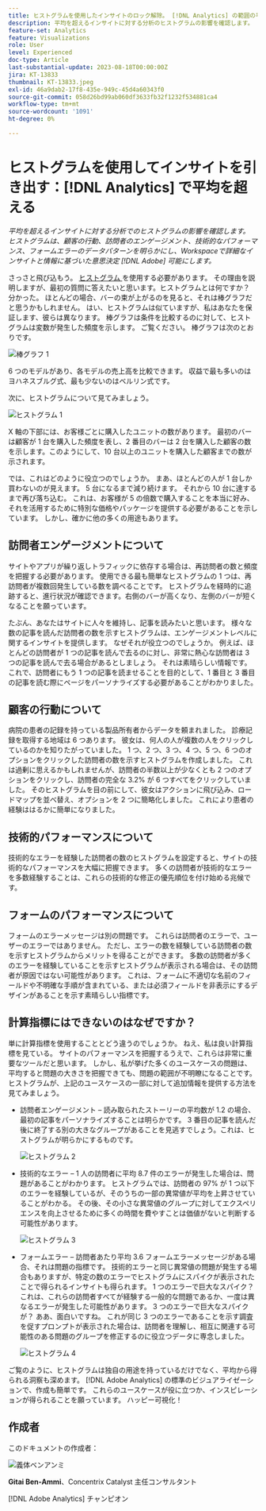 ```yaml
---
title: ヒストグラムを使用したインサイトのロック解除。 [!DNL Analytics] の範囲の平均を超える
description: 平均を超えるインサイトに対する分析のヒストグラムの影響を確認します。
feature-set: Analytics
feature: Visualizations
role: User
level: Experienced
doc-type: Article
last-substantial-update: 2023-08-18T00:00:00Z
jira: KT-13833
thumbnail: KT-13833.jpeg
exl-id: 46a9dab2-17f8-435e-949c-45d4a60343f0
source-git-commit: 058d26bd99ab060df3633fb32f1232f534881ca4
workflow-type: tm+mt
source-wordcount: '1091'
ht-degree: 0%

---
```


# ヒストグラムを使用してインサイトを引き出す：[!DNL Analytics] で平均を超える

_平均を超えるインサイトに対する分析でのヒストグラムの影響を確認します。 ヒストグラムは、顧客の行動、訪問者のエンゲージメント、技術的なパフォーマンス、フォームエラーのデータパターンを明らかにし、Workspaceで詳細なインサイトと情報に基づいた意思決定 [!DNL Adobe] 可能にします。_

さっさと飛び込もう。 [ ヒストグラム ](https://experienceleague.adobe.com/docs/analytics/analyze/analysis-workspace/visualizations/histogram.html?lang=ja) を使用する必要があります。 その理由を説明しますが、最初の質問に答えたいと思います。ヒストグラムとは何ですか？ 分かった。 ほとんどの場合、バーの束が上がるのを見ると、それは棒グラフだと思うかもしれません。 はい、ヒストグラムは似ていますが、私はあなたを保証します、彼らは異なります。 棒グラフは条件を比較するのに対して、ヒストグラムは変数が発生した頻度を示します。 ご覧ください。 棒グラフは次のとおりです。

![ 棒グラフ 1](assets/bar-chart-1.png)

6 つのモデルがあり、各モデルの売上高を比較できます。 収益で最も多いのはヨハネスブルグ式、最も少ないのはベルリン式です。

次に、ヒストグラムについて見てみましょう。

![ ヒストグラム 1](assets/histogram-1.png)

X 軸の下部には、お客様ごとに購入したユニットの数があります。 最初のバーは顧客が 1 台を購入した頻度を表し、2 番目のバーは 2 台を購入した顧客の数を示します。このようにして、10 台以上のユニットを購入した顧客までの数が示されます。

では、これはどのように役立つのでしょうか。 まあ、ほとんどの人が 1 台しか買わないのが見えます。 5 台になるまで減り続けます。 それから 10 台に達するまで再び落ち込む。 これは、お客様が 5 の倍数で購入することを本当に好み、それを活用するために特別な価格やパッケージを提供する必要があることを示しています。 しかし、確かに他の多くの用途もあります。

## 訪問者エンゲージメントについて

サイトやアプリが繰り返しトラフィックに依存する場合は、再訪問者の数と頻度を把握する必要があります。 使用できる最も簡単なヒストグラムの 1 つは、再訪問者が複数回発生している数を調べることです。 ヒストグラムを経時的に追跡すると、進行状況が確認できます。右側のバーが高くなり、左側のバーが短くなることを願っています。

たぶん、あなたはサイトに人々を維持し、記事を読みたいと思います。 様々な数の記事を読んだ訪問者の数を示すヒストグラムは、エンゲージメントレベルに関するインサイトを提供します。 なぜそれが役立つのでしょうか。 例えば、ほとんどの訪問者が 1 つの記事を読んで去るのに対し、非常に熱心な訪問者は 3 つの記事を読んで去る場合があるとしましょう。 それは素晴らしい情報です。 これで、訪問者にもう 1 つの記事を読ませることを目的として、1 番目と 3 番目の記事を読む際にページをパーソナライズする必要があることがわかりました。

## 顧客の行動について

病院の患者の記録を持っている製品所有者からデータを頼まれました。 診療記録を取得する地域は 6 つあります。 彼女は、何人の人が複数の人をクリックしているのかを知りたがっていました。 1 つ、2 つ、3 つ、4 つ、5 つ、6 つのオプションをクリックした訪問者の数を示すヒストグラムを作成しました。 これは過剰に思えるかもしれませんが、訪問者の半数以上が少なくとも 2 つのオプションをクリックし、訪問者の完全な 3.2% が 6 つすべてをクリックしていました。 そのヒストグラムを目の前にして、彼女はアクションに飛び込み、ロードマップを並べ替え、オプションを 2 つに簡略化しました。 これにより患者の経験ははるかに簡単になりました。

## 技術的パフォーマンスについて

技術的なエラーを経験した訪問者の数のヒストグラムを設定すると、サイトの技術的なパフォーマンスを大幅に把握できます。 多くの訪問者が技術的なエラーを多数経験することは、これらの技術的な修正の優先順位を付け始める兆候です。

## フォームのパフォーマンスについて

フォームのエラーメッセージは別の問題です。 これらは訪問者のエラーで、ユーザーのエラーではありません。 ただし、エラーの数を経験している訪問者の数を示すヒストグラムからメリットを得ることができます。 多数の訪問者が多くのエラーを経験していることを示すヒストグラムが表示される場合は、その訪問者が原因ではない可能性があります。 これは、フォームに不適切な名前のフィールドや不明確な手順が含まれている、または必須フィールドを非表示にするデザインがあることを示す素晴らしい指標です。

## 計算指標にはできないのはなぜですか？

単に計算指標を使用することとどう違うのでしょうか。 ねえ、私は良い計算指標を見ている。 サイトのパフォーマンスを把握するうえで、これらは非常に重要なツールだと思います。 しかし、私が挙げた多くのユースケースの問題は、平均すると問題の大きさを把握できても、問題の範囲が不明瞭になることです。 ヒストグラムが、上記のユースケースの一部に対して追加情報を提供する方法を見てみましょう。

- 訪問者エンゲージメント – 読み取られたストーリーの平均数が 1.2 の場合、最初の記事をパーソナライズすることは明らかです。 3 番目の記事を読んだ後に終了する別の大きなグループがあることを見逃すでしょう。これは、ヒストグラムが明らかにするものです。

  ![ ヒストグラム 2](assets/histogram-2.png)

- 技術的なエラー – 1 人の訪問者に平均 8.7 件のエラーが発生した場合は、問題があることがわかります。 ヒストグラムでは、訪問者の 97% が 1 つ以下のエラーを経験しているが、そのうちの一部の異常値が平均を上昇させていることがわかる。 その後、その小さな異常値のグループに対してエクスペリエンスを向上させるために多くの時間を費やすことは価値がないと判断する可能性があります。

  ![ ヒストグラム 3](assets/histogram-3.png)

- フォームエラー – 訪問者あたり平均 3.6 フォームエラーメッセージがある場合、それは問題の指標です。 技術的エラーと同じ異常値の問題が発生する場合もありますが、特定の数のエラーでヒストグラムにスパイクが表示されたことで得られるインサイトも得られます。 1 つのエラーで巨大なスパイク？ これは、これらの訪問者すべてが経験する一般的な問題であるか、一度は異なるエラーが発生した可能性があります。 3 つのエラーで巨大なスパイクが？ ああ、面白いですね。 これが同じ 3 つのエラーであることを示す調査を促すプロンプトが表示された場合は、訪問者を理解し、相互に関連する可能性のある問題のグループを修正するのに役立つデータに専念しました。

  ![ ヒストグラム 4](assets/histogram-4.png)

ご覧のように、ヒストグラムは独自の用途を持っているだけでなく、平均から得られる洞察も深めます。 [!DNL Adobe Analytics] の標準のビジュアライゼーションで、作成も簡単です。 これらのユースケースが役に立つか、インスピレーションが得られることを願っています。 ハッピー可視化！

## 作成者

このドキュメントの作成者：

![ 義体ベンアンミ ](assets/gitai-headshot.png)

**Gitai Ben-Ammi**、Concentrix Catalyst 主任コンサルタント

[!DNL Adobe Analytics] チャンピオン
